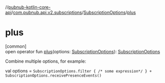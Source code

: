 //[pubnub-kotlin-core-api](../../../index.md)/[com.pubnub.api.v2.subscriptions](../index.md)/[SubscriptionOptions](index.md)/[plus](plus.md)

# plus

[common]\
open operator fun [plus](plus.md)(options: [SubscriptionOptions](index.md)): [SubscriptionOptions](index.md)

Combine multiple options, for example:

val options = `SubscriptionOptions.filter { /* some expression*/ } + SubscriptionOptions.receivePresenceEvents()`
